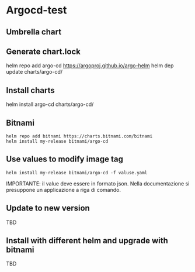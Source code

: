 Argocd-test
===========


Umbrella chart
---------------

## Generate chart.lock

helm repo add argo-cd https://argoproj.github.io/argo-helm
helm dep update charts/argo-cd/

## Install charts
helm install argo-cd charts/argo-cd/

Bitnami
-------

    helm repo add bitnami https://charts.bitnami.com/bitnami
    helm install my-release bitnami/argo-cd

## Use values to modify image tag

    helm install my-release bitnami/argo-cd -f valuse.yaml

IMPORTANTE: il value deve essere in formato json. Nella documentazione si presuppone un applicazione a riga di comando.

## Update to new version
TBD

Install with different helm and upgrade with bitnami
----------------------------------------------------

TBD